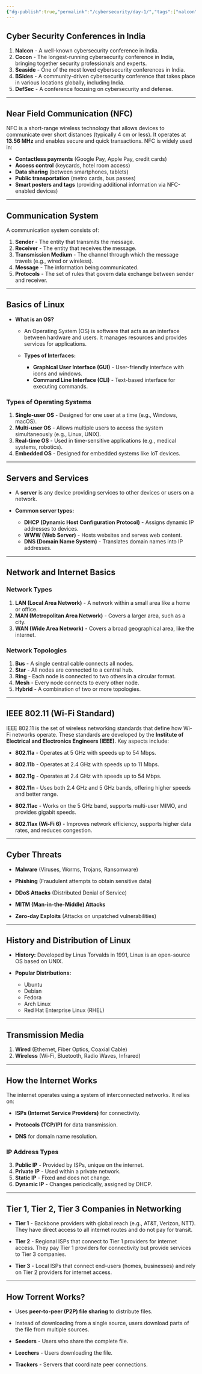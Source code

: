 ```yaml
---
{"dg-publish":true,"permalink":"/cybersecurity/day-1/","tags":["nalcon","cocon"],"created":"2025-02-01T22:36:51.469+05:30","updated":"2025-02-03T12:53:37.427+05:30"}
---
```


## **Cyber Security Conferences in India**

1. **Nalcon** - A well-known cybersecurity conference in India.
2. **Cocon** - The longest-running cybersecurity conference in India, bringing together security professionals and experts.
3. **Seaside** - One of the most loved cybersecurity conferences in India.
4. **BSides** - A community-driven cybersecurity conference that takes place in various locations globally, including India.
5. **DefSec** - A conference focusing on cybersecurity and defense.

---

## **Near Field Communication (NFC)**

NFC is a short-range wireless technology that allows devices to communicate over short distances (typically 4 cm or less). It operates at **13.56 MHz** and enables secure and quick transactions. NFC is widely used in:

- **Contactless payments** (Google Pay, Apple Pay, credit cards)
- **Access control** (keycards, hotel room access)
- **Data sharing** (between smartphones, tablets)
- **Public transportation** (metro cards, bus passes)
- **Smart posters and tags** (providing additional information via NFC-enabled devices)

---

## **Communication System**

A communication system consists of:

1. **Sender** - The entity that transmits the message.
2. **Receiver** - The entity that receives the message.
3. **Transmission Medium** - The channel through which the message travels (e.g., wired or wireless).
4. **Message** - The information being communicated.
5. **Protocols** - The set of rules that govern data exchange between sender and receiver.
   

---

## **Basics of Linux**

- **What is an OS?**
    
    - An Operating System (OS) is software that acts as an interface between hardware and users. It manages resources and provides services for applications.
    
    - **Types of Interfaces:**
        
        - **Graphical User Interface (GUI)** - User-friendly interface with icons and windows.
        - **Command Line Interface (CLI)** - Text-based interface for executing commands.
        

### **Types of Operating Systems**

1. **Single-user OS** - Designed for one user at a time (e.g., Windows, macOS).
2. **Multi-user OS** - Allows multiple users to access the system simultaneously (e.g., Linux, UNIX).
3. **Real-time OS** - Used in time-sensitive applications (e.g., medical systems, robotics).
4. **Embedded OS** - Designed for embedded systems like IoT devices.
   

---

## **Servers and Services**

- A **server** is any device providing services to other devices or users on a network.

- **Common server types:**
    
    - **DHCP (Dynamic Host Configuration Protocol)** - Assigns dynamic IP addresses to devices.
    - **WWW (Web Server)** - Hosts websites and serves web content.
    - **DNS (Domain Name System)** - Translates domain names into IP addresses.
    

---

## **Network and Internet Basics**

### **Network Types**

1. **LAN (Local Area Network)** - A network within a small area like a home or office.
2. **MAN (Metropolitan Area Network)** - Covers a larger area, such as a city.
3. **WAN (Wide Area Network)** - Covers a broad geographical area, like the internet.
   

### **Network Topologies**

1. **Bus** - A single central cable connects all nodes.
2. **Star** - All nodes are connected to a central hub.
3. **Ring** - Each node is connected to two others in a circular format.
4. **Mesh** - Every node connects to every other node.
5. **Hybrid** - A combination of two or more topologies.
   

---

## **IEEE 802.11 (Wi-Fi Standard)**

IEEE 802.11 is the set of wireless networking standards that define how Wi-Fi networks operate. These standards are developed by the **Institute of Electrical and Electronics Engineers (IEEE)**. Key aspects include:

- **802.11a** - Operates at 5 GHz with speeds up to 54 Mbps.

- **802.11b** - Operates at 2.4 GHz with speeds up to 11 Mbps.
   
- **802.11g** - Operates at 2.4 GHz with speeds up to 54 Mbps.
   
- **802.11n** - Uses both 2.4 GHz and 5 GHz bands, offering higher speeds and better range.
   
- **802.11ac** - Works on the 5 GHz band, supports multi-user MIMO, and provides gigabit speeds.
   
- **802.11ax (Wi-Fi 6)** - Improves network efficiency, supports higher data rates, and reduces congestion.
   

---

## **Cyber Threats**

- **Malware** (Viruses, Worms, Trojans, Ransomware)

- **Phishing** (Fraudulent attempts to obtain sensitive data)
   
- **DDoS Attacks** (Distributed Denial of Service)
   
- **MITM (Man-in-the-Middle) Attacks**
   
- **Zero-day Exploits** (Attacks on unpatched vulnerabilities)
   

---

## **History and Distribution of Linux**

- **History:** Developed by Linus Torvalds in 1991, Linux is an open-source OS based on UNIX.

- **Popular Distributions:**
    
    - Ubuntu  
    - Debian
    - Fedora
    - Arch Linux
    - Red Hat Enterprise Linux (RHEL)

---

## **Transmission Media**

1. **Wired** (Ethernet, Fiber Optics, Coaxial Cable)  
2. **Wireless** (Wi-Fi, Bluetooth, Radio Waves, Infrared)

---

## **How the Internet Works**

The internet operates using a system of interconnected networks. It relies on:

- **ISPs (Internet Service Providers)** for connectivity.
 
- **Protocols (TCP/IP)** for data transmission.
  
- **DNS** for domain name resolution.


### **IP Address Types**

3. **Public IP** - Provided by ISPs, unique on the internet.
4. **Private IP** - Used within a private network.
5. **Static IP** - Fixed and does not change.
6. **Dynamic IP** - Changes periodically, assigned by DHCP.
  

---

## **Tier 1, Tier 2, Tier 3 Companies in Networking**

- **Tier 1** - Backbone providers with global reach (e.g., AT&T, Verizon, NTT). They have direct access to all internet routes and do not pay for transit.
  
- **Tier 2** - Regional ISPs that connect to Tier 1 providers for internet access. They pay Tier 1 providers for connectivity but provide services to Tier 3 companies.
   
- **Tier 3** - Local ISPs that connect end-users (homes, businesses) and rely on Tier 2 providers for internet access.
   

---

## **How Torrent Works?**

- Uses **peer-to-peer (P2P) file sharing** to distribute files.
   
- Instead of downloading from a single source, users download parts of the file from multiple sources.
   
- **Seeders** - Users who share the complete file.  
- **Leechers** - Users downloading the file.
- **Trackers** - Servers that coordinate peer connections.